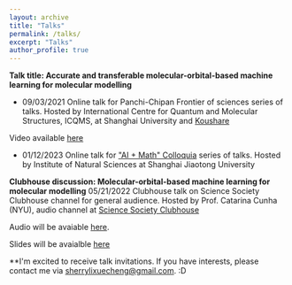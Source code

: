 ```yaml
---
layout: archive
title: "Talks"
permalink: /talks/
excerpt: "Talks"
author_profile: true
---
```


**Talk title: Accurate and transferable molecular-orbital-based machine learning for molecular modelling**

* 09/03/2021 Online talk for Panchi-Chipan Frontier of sciences series of talks. Hosted by International Centre for Quantum and Molecular Structures, ICQMS, at Shanghai University and [Koushare](https://www.koushare.com/)

Video available [here](https://www.koushare.com/video/videodetail/16294)


* 01/12/2023 Online talk for ["AI + Math" Colloquia](https://ins.sjtu.edu.cn/seminars/2440) series of talks. Hosted by Institute of Natural Sciences at Shanghai Jiaotong University 


**Clubhouse discussion: Molecular-orbital-based machine learning for molecular modelling**
05/21/2022 Clubhouse talk on Science Society Clubhouse channel for general audience. Hosted by Prof. Catarina Cunha (NYU), audio channel at [Science Society Clubhouse](https://www.clubhousesciencesociety.com/)

Audio will be avaiable [here](https://www.clubhouse.com/join/science-society/KJT0wIVG/mWwgqlwY?utm_medium=ch_invite&utm_campaign=j24X6ivwc0EnmCitvMfvdw-166570).

Slides will be avaialble [here](https://sherrylixuecheng.github.io/files/talk_05_21.pdf)


**I'm excited to receive talk invitations. If you have interests, please contact me via sherrylixuecheng@gmail.com. :D
